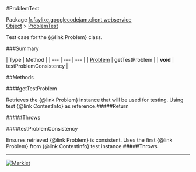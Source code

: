 #ProblemTest

Package [fr.faylixe.googlecodejam.client.webservice](README.md)<br>
[Object](../../../../java/langObject.md) > [ProblemTest](ProblemTest.md)

Test case for the {@link Problem} class.

###Summary


| Type | Method |
| --- | --- | --- |
| [Problem](Problem.md) | getTestProblem |
| **void** | testProblemConsistency |

##Methods

####getTestProblem


Retrieves the {@link Problem} instance
 that will be used for testing. Using
 test {@link ContestInfo} as reference.#####Return


#####Throws


####testProblemConsistency


Ensures retrieved {@link Problem} is
 consistent. Uses the first {@link Problem}
 from {@link ContestInfo} test instance.#####Throws


---
[![Marklet](https://img.shields.io/badge/Generated%20by-Marklet-green.svg)](https://github.com/Faylixe/marklet)